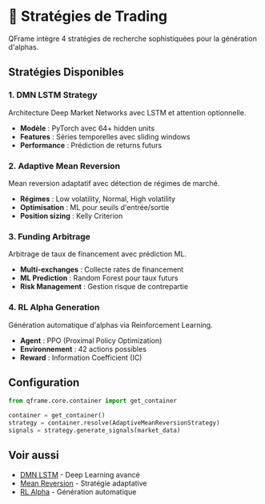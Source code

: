 # 🧠 Stratégies de Trading

QFrame intègre 4 stratégies de recherche sophistiquées pour la génération d'alphas.

## Stratégies Disponibles

### 1. DMN LSTM Strategy
Architecture Deep Market Networks avec LSTM et attention optionnelle.
- **Modèle** : PyTorch avec 64+ hidden units
- **Features** : Séries temporelles avec sliding windows
- **Performance** : Prédiction de returns futurs

### 2. Adaptive Mean Reversion
Mean reversion adaptatif avec détection de régimes de marché.
- **Régimes** : Low volatility, Normal, High volatility
- **Optimisation** : ML pour seuils d'entrée/sortie
- **Position sizing** : Kelly Criterion

### 3. Funding Arbitrage
Arbitrage de taux de financement avec prédiction ML.
- **Multi-exchanges** : Collecte rates de financement
- **ML Prediction** : Random Forest pour taux futurs
- **Risk Management** : Gestion risque de contrepartie

### 4. RL Alpha Generation
Génération automatique d'alphas via Reinforcement Learning.
- **Agent** : PPO (Proximal Policy Optimization)
- **Environnement** : 42 actions possibles
- **Reward** : Information Coefficient (IC)

## Configuration

```python
from qframe.core.container import get_container

container = get_container()
strategy = container.resolve(AdaptiveMeanReversionStrategy)
signals = strategy.generate_signals(market_data)
```

## Voir aussi

- [DMN LSTM](dmn-lstm.md) - Deep Learning avancé
- [Mean Reversion](mean-reversion.md) - Stratégie adaptative
- [RL Alpha](rl-alpha.md) - Génération automatique